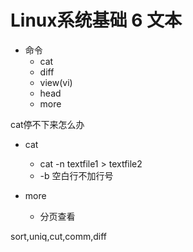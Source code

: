 # Linux系统基础 6 文本

- 命令
  - cat
  - diff
  - view(vi)
  - head
  - more

cat停不下来怎么办

- cat
  - cat -n textfile1 > textfile2
  - -b 空白行不加行号

- more
  - 分页查看

sort,uniq,cut,comm,diff
